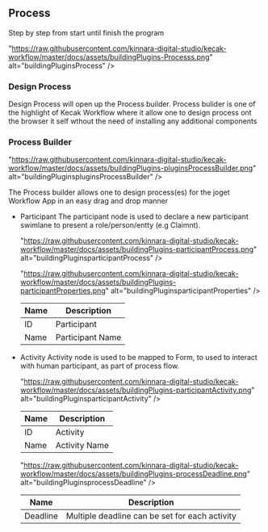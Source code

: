 ## Process ##

Step by step from start until finish the program 

"https://raw.githubusercontent.com/kinnara-digital-studio/kecak-workflow/master/docs/assets/buildingPlugins-Processs.png" alt="buildingPluginsProcess" />

### Design Process ###
 Design Process will open up the Process builder. Process bulider is one of the highlight of Kecak Workflow where it allow one to design process ont the browser it self wthout the need of installing any additional components 

 
### Process Builder ###

"https://raw.githubusercontent.com/kinnara-digital-studio/kecak-workflow/master/docs/assets/buildingPlugins-pluginsProcessBuilder.png" alt="buildingPluginspluginsProcessBuilder" />

The Process builder allows one to design process(es) for the joget Workflow App in an easy drag and drop manner

- Participant 
	The participant node is used to declare a new participant swimlane to present a role/person/entty (e.g Claimnt). 
	
	"https://raw.githubusercontent.com/kinnara-digital-studio/kecak-workflow/master/docs/assets/buildingPlugins-participantProcess.png" alt="buildingPluginsparticipantProcess" />
	
	"https://raw.githubusercontent.com/kinnara-digital-studio/kecak-workflow/master/docs/assets/buildingPlugins-participantProperties.png" alt="buildingPluginsparticipantProperties" />
	
	| Name | Description |
	|---|---|
	| ID | Participant |
	| Name | Participant Name |
	
	
- Activity
	Activity node is used to be mapped to Form, to used to interact with human participant, as part of process flow.
	
	"https://raw.githubusercontent.com/kinnara-digital-studio/kecak-workflow/master/docs/assets/buildingPlugins-participantActivity.png" alt="buildingPluginsparticipantActivity" />
	
	| Name | Description |
	|---|---|
	| ID | Activity |
	| Name | Activity Name | 
	
	"https://raw.githubusercontent.com/kinnara-digital-studio/kecak-workflow/master/docs/assets/buildingPlugins-processDeadline.png" alt="buildingPluginsprocessDeadline" />
	
	| Name | Description |
	|---|---|
	| Deadline | Multiple deadline can be set for each activity |
	